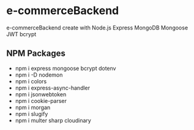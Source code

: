 # e-commerceBackend

e-commerceBackend create with Node.js Express MongoDB Mongoose JWT bcrypt

## NPM Packages

- npm i express mongoose bcrypt dotenv
- npm i -D nodemon
- npm i colors
- npm i express-async-handler
- npm i jsonwebtoken
- npm i cookie-parser
- npm i morgan
- npm i slugify
- npm i multer sharp cloudinary
